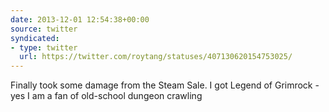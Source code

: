 ```yaml
---
date: 2013-12-01 12:54:38+00:00
source: twitter
syndicated:
- type: twitter
  url: https://twitter.com/roytang/statuses/407130620154753025/
---
```


Finally took some damage from the Steam Sale. I got Legend of Grimrock - yes I am a fan of old-school dungeon crawling